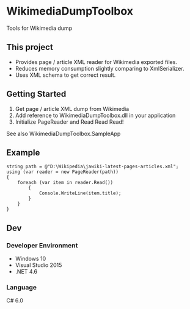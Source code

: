 # WikimediaDumpToolbox
Tools for Wikimedia dump

## This project
* Provides page / article XML reader for Wikimedia exported files.
* Reduces memory consumption slightly comparing to XmlSerializer.
* Uses XML schema to get correct result.

## Getting Started
1. Get page / article XML dump from Wikimedia
2. Add reference to WikimediaDumpToolbox.dll in your application
3. Initialize PageReader and Read Read Read!

See also WikimediaDumpToolbox.SampleApp

## Example
```
string path = @"D:\Wikipedia\jawiki-latest-pages-articles.xml";
using (var reader = new PageReader(path))
{
	foreach (var item in reader.Read())
		{
			Console.WriteLine(item.title);
		}
	}
}
```

## Dev
### Developer Environment
* Windows 10
* Visual Studio 2015
* .NET 4.6

### Language
C# 6.0
